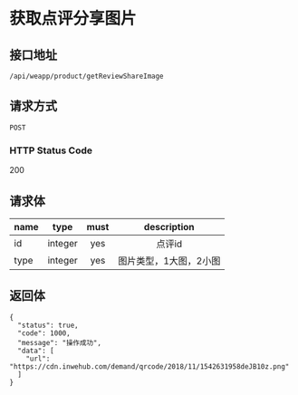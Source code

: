 # 获取点评分享图片

## 接口地址

`/api/weapp/product/getReviewShareImage`

## 请求方式

`POST`

### HTTP Status Code

200

## 请求体

| name     | type     | must     | description |
|----------|:--------:|:--------:|:--------:|
| id   | integer   | yes     | 点评id |
| type   | integer   | yes     | 图片类型，1大图，2小图 |



## 返回体

```json5
{
  "status": true,
  "code": 1000,
  "message": "操作成功",
  "data": [
    "url": "https://cdn.inwehub.com/demand/qrcode/2018/11/1542631958deJB10z.png"
  ]
}
``` 
